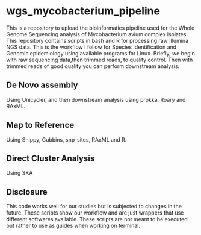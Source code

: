 # wgs_mycobacterium_pipeline
This is a repository to upload the bioinformatics pipeline used for the Whole Genome Sequencing analysis of Mycobacterium avium complex isolates. This repository contains scripts in bash and R 
for processing raw Illumina NGS data. This is the workflow I follow for Species Identification and Genomic epidemiology using available programs for Linux. Briefly, we begin with raw sequencing data,then trimmed reads, to quality control. Then with trimmed reads of good quality you can perform downstream analysis.
## De Novo assembly
Using Unicycler, and then downstream analysis using prokka, Roary and RAxML.
## Map to Reference
Using Snippy, Gubbins, snp-sites, RAxML and R.
## Direct Cluster Analysis
Using SKA

## Disclosure
This code works well for our studies but is subjected to changes in the future. These scripts show our workflow and are just wrappers that use different softwares available. These scripts are not 
meant to be executed but rather to use as guides when working on terminal.

